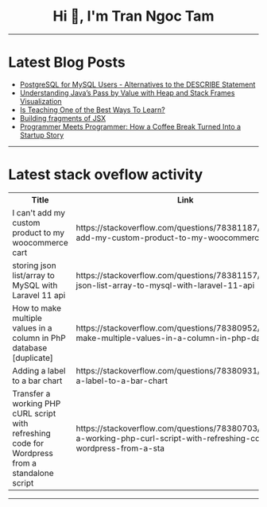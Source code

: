 <h1 align="center">Hi 👋, I'm Tran Ngoc Tam</h1>

---

# Latest Blog Posts 
<!-- BLOG-POST-LIST:START -->
- [PostgreSQL for MySQL Users - Alternatives to the DESCRIBE Statement](https://dev.to/dbvismarketing/postgresql-for-mysql-users-alternatives-to-the-describe-statement-5025)
- [Understanding Java’s Pass by Value with Heap and Stack Frames Visualization](https://dev.to/bad-logic/understanding-javas-pass-by-value-with-heap-and-stack-frames-visualization-3g12)
- [Is Teaching One of the Best Ways To Learn?](https://dev.to/hjgonzalez06/is-teaching-one-of-the-best-ways-to-learn-2478)
- [Building fragments of JSX](https://dev.to/priya_sharma/building-fragments-of-jsx-3cej)
- [Programmer Meets Programmer: How a Coffee Break Turned Into a Startup Story](https://dev.to/csharp-programming/programmer-meets-programmer-how-a-coffee-break-turned-into-a-startup-story-2hen)
<!-- BLOG-POST-LIST:END -->

---

# Latest stack oveflow activity
<table>
  <tr><th>Title</th><th>Link</th></tr>
  <!-- STACKOVERFLOW:START --><tr><td>I can&#39;t add my custom product to my woocommerce cart</td><td>https://stackoverflow.com/questions/78381187/i-cant-add-my-custom-product-to-my-woocommerce-cart</td></tr><tr><td>storing json list/array to MySQL with Laravel 11 api</td><td>https://stackoverflow.com/questions/78381157/storing-json-list-array-to-mysql-with-laravel-11-api</td></tr><tr><td>How to make multiple values in a column in PhP database [duplicate]</td><td>https://stackoverflow.com/questions/78380952/how-to-make-multiple-values-in-a-column-in-php-database</td></tr><tr><td>Adding a label to a bar chart</td><td>https://stackoverflow.com/questions/78380931/adding-a-label-to-a-bar-chart</td></tr><tr><td>Transfer a working PHP cURL script with refreshing code for Wordpress from a standalone script</td><td>https://stackoverflow.com/questions/78380703/transfer-a-working-php-curl-script-with-refreshing-code-for-wordpress-from-a-sta</td></tr><!-- STACKOVERFLOW:END -->
</table>

---


